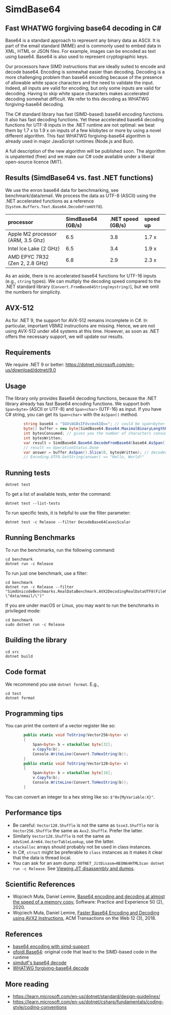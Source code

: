 # SimdBase64
## Fast WHATWG forgiving base64 decoding in C#

Base64 is a standard approach to represent any binary data as ASCII. It is part of the email
standard (MIME) and is commonly used to embed data in XML, HTML or JSON files. For example,
images can be encoded as text using base64. Base64 is also used to represent cryptographic keys.

Our processors have SIMD instructions that are ideally suited to encode and decode base64.
Encoding is somewhat easier than decoding. Decoding is a more challenging problem than base64 encoding because
of the presence of allowable white space characters and the need to validate the input. Indeed, all
inputs are valid for encoding, but only some inputs are valid for decoding. Having to skip white space 
characters makes accelerated decoding somewhat difficult. We refer to this decoding as WHATWG forgiving-base64 decoding.

The C# standard library has fast (SIMD-based) base64 encoding functions. It also has fast decoding
functions. Yet these accelerated base64 decoding functions for UTF-8 inputs in the .NET runtime are not optimal: 
we beat them by 1.7 x to 1.9 x on inputs of a few kilobytes or more by using a novel different algorithm.
This fast WHATWG forgiving-base64 algorithm is already used in major JavaScript runtimes (Node.js and Bun).

A full description of the new algorithm will be published soon. The algorithm is unpatented (free) and we make our
C# code available under a liberal open-source licence (MIT).


## Results (SimdBase64 vs. fast .NET functions)

We use the enron base64 data for benchmarking, see benchmark/data/email.
We process the data as UTF-8 (ASCII) using the .NET accelerated functions
as a reference (`System.Buffers.Text.Base64.DecodeFromUtf8`).


| processor       | SimdBase64 (GB/s) | .NET speed (GB/s) | speed up |
|:----------------|:------------------------|:-------------------|:-------------------|
| Apple M2 processor (ARM, 3.5 Ghz)   | 6.5                      | 3.8               | 1.7 x |
| Intel Ice Lake (2 GHz)  | 6.5                      | 3.4              | 1.9 x |
| AMD EPYC 7R32 (Zen 2, 2.8 GHz)    |  6.8        | 2.9 | 2.3 x |


As an aside, there is no accelerated base64 functions for UTF-16 inputs (e.g., `string` types). 
We can multiply the decoding speed compared to the .NET standard library (`Convert.FromBase64String(mystring)`),
but we omit the numbers for simplicity.

## AVX-512

As for .NET 9, the support for AVX-512 remains incomplete in C#. In particular, important
VBMI2 instructions are missing. Hence, we are not using AVX-512 under x64 systems at this time.
However, as soon as .NET offers the necessary support, we will update our results.

## Requirements

We require .NET 9 or better: https://dotnet.microsoft.com/en-us/download/dotnet/9.0

## Usage

The library only provides Base64 decoding functions, because the .NET library already has
fast Base64 encoding functions. We support both `Span<byte>` (ASCII or UTF-8) and
`Span<char>` (UTF-16) as input. If you have C# string, you can get its `Span<char>` with
the `AsSpan()` method.

```c#
        string base64 = "SGVsbG8sIFdvcmxkIQ=="; // could be span<byte> in UTF-8 as well
        byte[] buffer = new byte[SimdBase64.Base64.MaximalBinaryLengthFromBase64(base64.AsSpan())];
        int bytesConsumed; // gives you the number of characters consumed
        int bytesWritten;
        var result = SimdBase64.Base64.DecodeFromBase64(base64.AsSpan(), buffer, out bytesConsumed, out bytesWritten, false); // false is for regular base64, true for base64url
        // result == OperationStatus.Done
        var answer = buffer.AsSpan().Slice(0, bytesWritten); // decoded result
        // Encoding.UTF8.GetString(answer) == "Hello, World!"
```

## Running tests

```
dotnet test
```

To get a list of available tests, enter the command:

```
dotnet test --list-tests
```

To run specific tests, it is helpful to use the filter parameter:

```
dotnet test -c Release --filter DecodeBase64CasesScalar
```

## Running Benchmarks

To run the benchmarks, run the following command:
```
cd benchmark
dotnet run -c Release
```

To run just one benchmark, use a filter:

```
cd benchmark
dotnet run -c Release --filter "SimdUnicodeBenchmarks.RealDataBenchmark.AVX2DecodingRealDataUTF8(FileName: \"data/email/\")"
```

If you are under macOS or Linux, you may want to run the benchmarks in privileged mode:

```
cd benchmark
sudo dotnet run -c Release
```

## Building the library

```
cd src
dotnet build
```

## Code format

We recommend you use `dotnet format`. E.g.,

```
cd test
dotnet format
```

## Programming tips

You can print the content of a vector register like so:

```C#
        public static void ToString(Vector256<byte> v)
        {
            Span<byte> b = stackalloc byte[32];
            v.CopyTo(b);
            Console.WriteLine(Convert.ToHexString(b));
        }
        public static void ToString(Vector128<byte> v)
        {
            Span<byte> b = stackalloc byte[16];
            v.CopyTo(b);
            Console.WriteLine(Convert.ToHexString(b));
        }
```

You can convert an integer to a hex string like so: `$"0x{MyVariable:X}"`.

## Performance tips

- Be careful: `Vector128.Shuffle` is not the same as `Ssse3.Shuffle` nor is  `Vector256.Shuffle` the same as `Avx2.Shuffle`. Prefer the latter.
- Similarly `Vector128.Shuffle` is not the same as `AdvSimd.Arm64.VectorTableLookup`, use the latter.
- `stackalloc` arrays should probably not be used in class instances.
- In C#, `struct` might be preferable to `class` instances as it makes it clear that the data is thread local.
- You can ask for an asm dump: `DOTNET_JitDisasm=NEON64HTMLScan dotnet run -c Release`.  See [Viewing JIT disassembly and dumps](https://github.com/dotnet/runtime/blob/main/docs/design/coreclr/jit/viewing-jit-dumps.md).

## Scientific References

- Wojciech Muła, Daniel Lemire, [Base64 encoding and decoding at almost the speed of a memory copy](https://arxiv.org/abs/1910.05109), Software: Practice and Experience 50 (2), 2020.
- Wojciech Muła, Daniel Lemire, [Faster Base64 Encoding and Decoding using AVX2 Instructions](https://arxiv.org/abs/1704.00605), ACM Transactions on the Web 12 (3), 2018.

## References

- [base64 encoding with simd-support](https://github.com/dotnet/runtime/issues/27433)
- [gfoidl.Base64](https://github.com/gfoidl/Base64): original code that lead to the SIMD-based code in the runtime
- [simdutf's base64 decode](https://github.com/simdutf/simdutf/blob/74126531454de9b06388cb2de78b18edbfcfbe3d/src/westmere/sse_base64.cpp#L337)
- [WHATWG forgiving-base64 decode](https://infra.spec.whatwg.org/#forgiving-base64-decode)

## More reading 

- https://learn.microsoft.com/en-us/dotnet/standard/design-guidelines/
- https://learn.microsoft.com/en-us/dotnet/csharp/fundamentals/coding-style/coding-conventions
